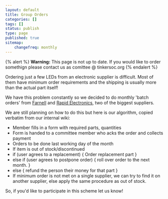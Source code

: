 ```yaml
---
layout: default
title: Group Orders
categories: []
tags: []
status: publish
type: page
published: true
sitemap:
    changefreq: monthly
---
```

{% alert %} <strong>Warning:</strong> This page is not up to date. If you would like to order somethign please contact us as comittee @ tinkersoc.org {% endalert %}

Ordering just a few LEDs from an electronic supplier is difficult. Most of them have minimum order requirements and the shipping is usually more than the actual part itself!

We have this problem constantly so we decided to do monthly 'batch orders' from [Farnell](http://uk.farnell.com) and [Rapid Electronics](http://www.rapidonline.com), two of the biggest suppliers.

We are still planning on how to do this but here is our algorithm, copied verbatim from our internal wiki:

* Member fills in a form with required parts, quantities
* Form is handed to a committee member who acks the order and collects payment
* Orders to be done last working day of the month
* If item is out of stock/discontinued
 * if (user agrees to a replacement) { Order replacement part }
 * else if (user agrees to postpone order) { roll over order to the next month. }
 * else { refund the person their money for that part }
* If minimum order is not met on a single supplier, we can try to find it on another supplier, else apply the same procedure as out of stock.

So, if you'd like to participate in this scheme let us know!
